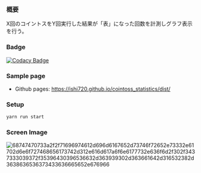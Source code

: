 ### 概要

X回のコイントスをY回実行した結果が「表」になった回数を計測しグラフ表示を行う。

### Badge

[![Codacy Badge](https://app.codacy.com/project/badge/Grade/68ca915c6eb047338e0d0feff865a676)](https://app.codacy.com/gh/ishi720/cointoss_statistics/dashboard?utm_source=gh&utm_medium=referral&utm_content=&utm_campaign=Badge_grade)

### Sample page

- Github pages: https://ishi720.github.io/cointoss_statistics/dist/

### Setup

```bash
yarn run start
```

### Screen Image

![68747470733a2f2f71696974612d696d6167652d73746f72652e73332e61702d6e6f727468656173742d312e616d617a6f6e6177732e636f6d2f302f3437333039372f35396430396536632d363939302d363661642d316532382d3638636536373433636665652e676966](https://github.com/ishi720/cointoss_statistics/assets/26811527/0c4b1dc1-b719-4bc4-9a38-ddd073142121)
